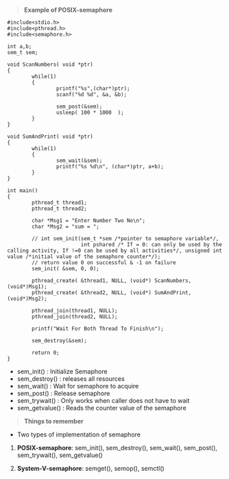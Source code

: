 > **Example of POSIX-semaphore**

```
#include<stdio.h>
#include<pthread.h>
#include<semaphore.h>

int a,b;
sem_t sem;

void ScanNumbers( void *ptr)
{
        while(1)
        {
                printf("%s",(char*)ptr);
                scanf("%d %d", &a, &b);

                sem_post(&sem);
                usleep( 100 * 1000  );
        }
}

void SumAndPrint( void *ptr)
{
        while(1)
        {
                sem_wait(&sem);
                printf("%s %d\n", (char*)ptr, a+b);
        }
}

int main()
{
        pthread_t thread1;
        pthread_t thread2;

        char *Msg1 = "Enter Number Two No\n";
        char *Msg2 = "sum = ";

        // int sem_init(sem_t *sem /*pointer to semaphore variable*/, 
                        int pshared /* If = 0: can only be used by the calling activity, If !=0 can be used by all activities*/, unsigned int value /*initial value of the semaphore counter*/);  
        // return value 0 on successful & -1 on failure
        sem_init( &sem, 0, 0);

        pthread_create( &thread1, NULL, (void*) ScanNumbers, (void*)Msg1);
        pthread_create( &thread2, NULL, (void*) SumAndPrint, (void*)Msg2);

        pthread_join(thread1, NULL);
        pthread_join(thread2, NULL);

        printf("Wait For Both Thread To Finish\n");

        sem_destroy(&sem);

        return 0;
}
```
- sem_init() : Initialize Semaphore
- sem_destroy() : releases all resources
- sem_wait() : Wait for semaphore to acquire
- sem_post() : Release semaphore
- sem_trywait() : Only works when caller does not have to wait
- sem_getvalue() : Reads the counter value of the semaphore


> **Things to remember**

- Two types of implementation of semaphore

1) **POSIX-semaphore**: sem_init(), sem_destroy(), sem_wait(), sem_post(), sem_trywait(), sem_getvalue()

2) **System-V-semaphore**: semget(), semop(), semctl()



